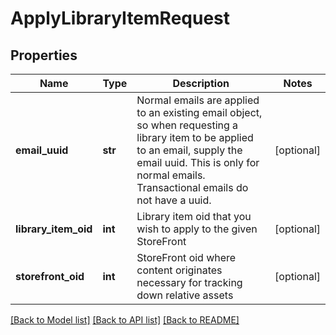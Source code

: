# ApplyLibraryItemRequest

## Properties
Name | Type | Description | Notes
------------ | ------------- | ------------- | -------------
**email_uuid** | **str** | Normal emails are applied to an existing email object, so when requesting a library item to be applied to an email, supply the email uuid.  This is only for normal emails.  Transactional emails do not have a uuid. | [optional] 
**library_item_oid** | **int** | Library item oid that you wish to apply to the given StoreFront | [optional] 
**storefront_oid** | **int** | StoreFront oid where content originates necessary for tracking down relative assets | [optional] 

[[Back to Model list]](../README.md#documentation-for-models) [[Back to API list]](../README.md#documentation-for-api-endpoints) [[Back to README]](../README.md)


